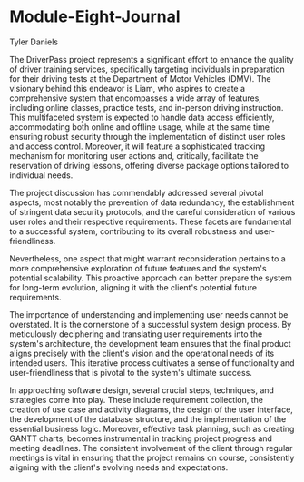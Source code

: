 # Module-Eight-Journal
Tyler Daniels

The DriverPass project represents a significant effort to enhance the quality of driver training services, specifically targeting individuals in preparation for their driving tests at the Department of Motor Vehicles (DMV). The visionary behind this endeavor is Liam, who aspires to create a comprehensive system that encompasses a wide array of features, including online classes, practice tests, and in-person driving instruction. This multifaceted system is expected to handle data access efficiently, accommodating both online and offline usage, while at the same time ensuring robust security through the implementation of distinct user roles and access control. Moreover, it will feature a sophisticated tracking mechanism for monitoring user actions and, critically, facilitate the reservation of driving lessons, offering diverse package options tailored to individual needs.

The project discussion has commendably addressed several pivotal aspects, most notably the prevention of data redundancy, the establishment of stringent data security protocols, and the careful consideration of various user roles and their respective requirements. These facets are fundamental to a successful system, contributing to its overall robustness and user-friendliness.

Nevertheless, one aspect that might warrant reconsideration pertains to a more comprehensive exploration of future features and the system's potential scalability. This proactive approach can better prepare the system for long-term evolution, aligning it with the client's potential future requirements.

The importance of understanding and implementing user needs cannot be overstated. It is the cornerstone of a successful system design process. By meticulously deciphering and translating user requirements into the system's architecture, the development team ensures that the final product aligns precisely with the client's vision and the operational needs of its intended users. This iterative process cultivates a sense of functionality and user-friendliness that is pivotal to the system's ultimate success.

In approaching software design, several crucial steps, techniques, and strategies come into play. These include requirement collection, the creation of use case and activity diagrams, the design of the user interface, the development of the database structure, and the implementation of the essential business logic. Moreover, effective task planning, such as creating GANTT charts, becomes instrumental in tracking project progress and meeting deadlines. The consistent involvement of the client through regular meetings is vital in ensuring that the project remains on course, consistently aligning with the client's evolving needs and expectations.
